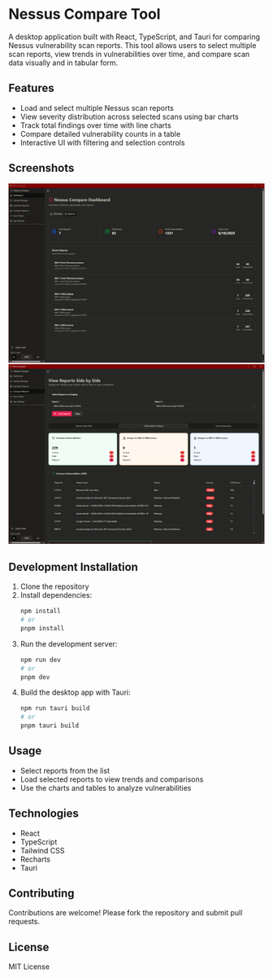 # Nessus Compare Tool

A desktop application built with React, TypeScript, and Tauri for comparing Nessus vulnerability scan reports. This tool allows users to select multiple scan reports, view trends in vulnerabilities over time, and compare scan data visually and in tabular form.

## Features

- Load and select multiple Nessus scan reports
- View severity distribution across selected scans using bar charts
- Track total findings over time with line charts
- Compare detailed vulnerability counts in a table
- Interactive UI with filtering and selection controls

## Screenshots

![Screenshot 1](./screenshots/screenshot-1.png)
![Screenshot 2](./screenshots/screenshot-2.png)

## Development Installation

1. Clone the repository
2. Install dependencies:
   ```bash
   npm install
   # or
   pnpm install
   ```
3. Run the development server:
   ```bash
   npm run dev
   # or
   pnpm dev
   ```
4. Build the desktop app with Tauri:
   ```bash
   npm run tauri build
   # or
   pnpm tauri build
   ```

## Usage

- Select reports from the list
- Load selected reports to view trends and comparisons
- Use the charts and tables to analyze vulnerabilities

## Technologies

- React
- TypeScript
- Tailwind CSS
- Recharts
- Tauri

## Contributing

Contributions are welcome! Please fork the repository and submit pull requests.

## License

MIT License
